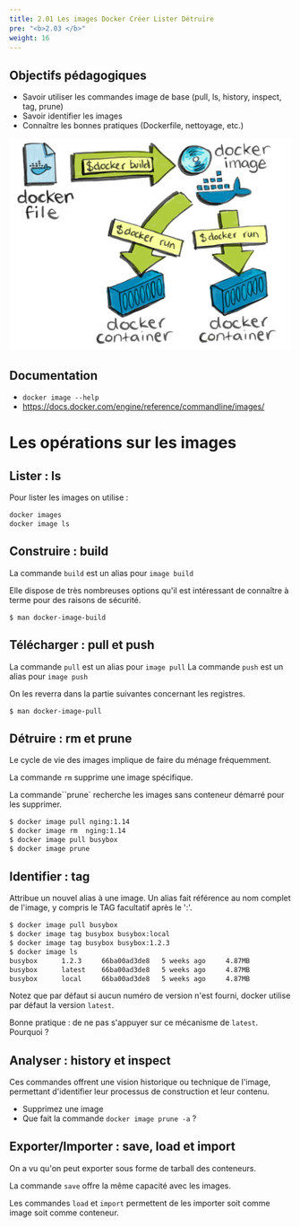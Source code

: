 ```yaml
---
title: 2.01 Les images Docker Créer Lister Détruire
pre: "<b>2.03 </b>"
weight: 16
---
```


## Objectifs pédagogiques
  - Savoir utiliser les commandes image de base (pull, ls, history, inspect, tag, prune)
  - Savoir identifier les images
  - Connaître les bonnes pratiques (Dockerfile, nettoyage, etc.)
  
![](../assets/images/docker-cycle.jpg)


<!-- --- -->

## Documentation 

* `docker image --help`
* https://docs.docker.com/engine/reference/commandline/images/
  
<!-- --- -->

# Les opérations sur les images 

## Lister : ls
Pour lister les images on utilise :

```shell
docker images
docker image ls
```
  
<!-- --- -->

## Construire : build 

La commande `build` est un alias pour `image build`

Elle dispose de très nombreuses options qu'il est intéressant de connaître à terme pour des raisons de sécurité.

```shell
$ man docker-image-build
```  
<!-- --- -->

## Télécharger : pull et push  

La commande `pull` est un alias pour `image pull`
La commande `push` est un alias pour `image push`

On les reverra dans la partie suivantes concernant les registres.

```shell
$ man docker-image-pull
```
  
<!-- --- -->

## Détruire : rm et prune

Le cycle de vie des images implique de faire du ménage fréquemment. 

La commande `rm` supprime une image spécifique.

La commande``prune` recherche les images sans conteneur démarré pour les supprimer.
 
```shell
$ docker image pull nging:1.14
$ docker image rm  nging:1.14
$ docker image pull busybox
$ docker image prune
```  
<!-- --- -->


## Identifier : tag

Attribue un nouvel alias à une image. 
Un alias fait référence au nom complet de l'image, y compris le TAG facultatif après le ':'.

```shell
$ docker image pull busybox
$ docker image tag busybox busybox:local
$ docker image tag busybox busybox:1.2.3
$ docker image ls 
busybox      1.2.3     66ba00ad3de8   5 weeks ago     4.87MB
busybox      latest    66ba00ad3de8   5 weeks ago     4.87MB
busybox      local     66ba00ad3de8   5 weeks ago     4.87MB
```    

Notez que par défaut si aucun numéro de version n'est fourni, docker utilise par défaut la version `latest`.

Bonne pratique : de ne pas s'appuyer sur ce mécanisme de `latest`. Pourquoi ?
  
<!-- --- -->

## Analyser : history et  inspect

Ces commandes offrent une vision historique ou technique de l'image, permettant d'identifier leur processus de construction et leur contenu.

- Supprimez une image
- Que fait la commande `docker image prune -a` ?
  
<!-- --- -->

## Exporter/Importer : save, load et import

On a vu qu'on peut exporter sous forme de tarball des conteneurs.

La commande `save` offre la même capacité avec les images.

Les commandes `load` et `import` permettent de les importer soit comme image soit comme conteneur.


